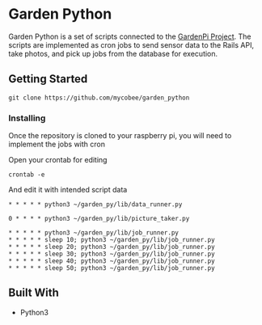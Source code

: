 # Garden Python

Garden Python is a set of scripts connected to the [GardenPi Project](https://github.com/mycobee/garden-pi-be.git).  The scripts are implemented as cron jobs to send sensor data to the Rails API, take photos, and pick up jobs from the database for execution. 

## Getting Started

`git clone https://github.com/mycobee/garden_python`

### Installing

Once the repository is cloned to your raspberry pi, you will need to implement the jobs with cron

Open your crontab for editing
```
crontab -e
```

And edit it with intended script data

```
* * * * * python3 ~/garden_py/lib/data_runner.py

0 * * * * python3 ~/garden_py/lib/picture_taker.py

* * * * * python3 ~/garden_py/lib/job_runner.py
* * * * * sleep 10; python3 ~/garden_py/lib/job_runner.py
* * * * * sleep 20; python3 ~/garden_py/lib/job_runner.py
* * * * * sleep 30; python3 ~/garden_py/lib/job_runner.py
* * * * * sleep 40; python3 ~/garden_py/lib/job_runner.py
* * * * * sleep 50; python3 ~/garden_py/lib/job_runner.py
```

## Built With

* Python3
